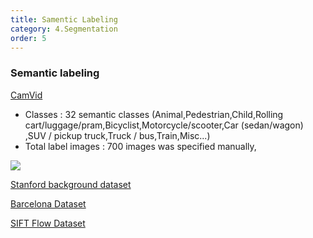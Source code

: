 ```yaml
---
title: Samentic Labeling
category: 4.Segmentation
order: 5
---
```


### Semantic labeling


[CamVid](http://mi.eng.cam.ac.uk/research/projects/VideoRec/CamVid/)

- Classes : 32 semantic classes (Animal,Pedestrian,Child,Rolling cart/luggage/pram,Bicyclist,Motorcycle/scooter,Car (sedan/wagon)
,SUV / pickup truck,Truck / bus,Train,Misc...)
- Total label images : 700 images was specified manually,

<img class="zoom" src="http://mi.eng.cam.ac.uk/research/projects/VideoRec/CamVid/pr/DBOverview1_1_huff_0000964.jpg" >


[Stanford background dataset](http://dags.stanford.edu/projects/scenedataset.html)



[Barcelona Dataset](http://www.cs.unc.edu/~jtighe/Papers/ECCV10/)

[SIFT Flow Dataset](http://www.cs.unc.edu/~jtighe/Papers/ECCV10/siftflow/SiftFlowDataset.zip)